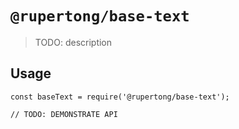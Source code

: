 # `@rupertong/base-text`

> TODO: description

## Usage

```
const baseText = require('@rupertong/base-text');

// TODO: DEMONSTRATE API
```
